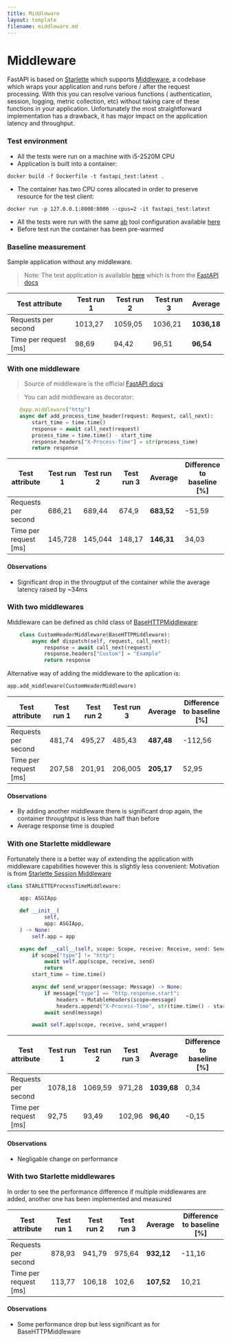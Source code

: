```yaml
---
title: Middleware
layout: template
filename: middleware.md
---
```


# Middleware

FastAPI is based on [Starlette](https://www.starlette.io/) which supports [Middleware](https://fastapi.tiangolo.com/tutorial/middleware/?h=middlew#middleware), a codebase which wraps your application and runs before / after the request processing.
With this you can resolve various functions ( authentication, session, logging, metric collection, etc) without taking care of these functions in your application.
Unfortunately the most straightforward implementation has a drawback, it has major impact on the application latency and throughput. 

### Test environment
* All the tests were run on a machine with i5-2520M CPU
* Application is built into a container:
```shell
docker build -f Dockerfile -t fastapi_test:latest .
```
* The container has two CPU cores allocated in order to preserve resource for the test client:
```shell
docker run -p 127.0.0.1:8000:8000 --cpus=2 -it fastapi_test:latest
```
* All the tests were run with the same [ab](https://httpd.apache.org/docs/2.4/programs/ab.html) tool configuration available [here](https://github.com/KissPeter/fastapi-performance-optimization/blob/main/test_files/run_ab.sh)
* Before test run the container has been pre-warmed

### Baseline measurement

Sample application without any middleware.
> Note: The test application is available [here](https://github.com/KissPeter/fastapi-performance-optimization/blob/main/app_files/app.py) which is from the [FastAPI docs](https://fastapi.tiangolo.com/tutorial/middleware/)

| **Test attribute**    | **Test run 1** | **Test run 2** | **Test run 3** | **Average** |
|-----------------------|----------------|----------------|----------------|-------------|
| Requests per second   | 1013,27        | 1059,05        | 1036,21        | **1036,18** |
| Time per request [ms] | 98,69          | 94,42          | 96,51          | **96,54**   |


### With one middleware

> Source of middleware is the official [FastAPI docs](https://www.starlette.io/middleware/#basehttpmiddleware)

> You can add middleware as decorator:
```python
    @app.middleware("http")
    async def add_process_time_header(request: Request, call_next):
        start_time = time.time()
        response = await call_next(request)
        process_time = time.time() - start_time
        response.headers["X-Process-Time"] = str(process_time)
        return response
```

| **Test attribute**    | **Test run 1** | **Test run 2** | **Test run 3** | **Average** | Difference to baseline [%] |
|-----------------------|----------------|----------------|----------------|-------------|----------------------------|
| Requests per second   | 686,21         | 689,44         | 674,9          | **683,52**  | -51,59                     |
| Time per request [ms] | 145,728        | 145,044        | 148,17         | **146,31**  | 34,03                      |

#### Observations
* Significant drop in the througtput of the container while the average latency raised by ~34ms 

### With two middlewares

Middleware can be defined as child class of [BaseHTTPMiddleware](https://www.starlette.io/middleware/#basehttpmiddleware):
```python
    class CustomHeaderMiddleware(BaseHTTPMiddleware):
        async def dispatch(self, request, call_next):
            response = await call_next(request)
            response.headers["Custom"] = "Example"
            return response
```
Alternative way of adding the middleware to the aplication is:
```python
app.add_middleware(CustomHeaderMiddleware)
```

| **Test attribute**    | **Test run 1** | **Test run 2** | **Test run 3** | **Average** | Difference to baseline [%] |
|-----------------------|----------------|----------------|----------------|-------------|----------------------------|
| Requests per second   | 481,74         | 495,27         | 485,43         | **487,48**  | -112,56                    |
| Time per request [ms] | 207,58         | 201,91         | 206,005        | **205,17**  | 52,95                      |

#### Observations
* By adding another middleware there is significant drop again, the container throughtput is less than half than before
* Average response time is doupled

### With one Starlette middleware

Fortunately there is a better way of extending the application with middleware capabilities however this is slightly less convenient:
Motivation is from [Starlette Session Middleware](https://github.com/encode/starlette/blob/master/starlette/middleware/sessions.py)

```python
class STARLETTEProcessTimeMiddleware:

    app: ASGIApp

    def __init__(
            self,
            app: ASGIApp,
    ) -> None:
        self.app = app

    async def __call__(self, scope: Scope, receive: Receive, send: Send) -> None:
        if scope["type"] != "http":
            await self.app(scope, receive, send)
            return
        start_time = time.time()

        async def send_wrapper(message: Message) -> None:
            if message["type"] == "http.response.start":
                headers = MutableHeaders(scope=message)
                headers.append("X-Process-Time", str(time.time() - start_time))
            await send(message)

        await self.app(scope, receive, send_wrapper)
```

| **Test attribute**    | **Test run 1** | **Test run 2** | **Test run 3** | **Average** | Difference to baseline [%] |
|-----------------------|----------------|----------------|----------------|-------------|----------------------------|
| Requests per second   | 1078,18        | 1069,59        | 971,28         | **1039,68** | 0,34                       |
| Time per request [ms] | 92,75          | 93,49          | 102,96         | **96,40**   | -0,15                      |

#### Observations
* Negligable change on performance 

### With two Starlette middlewares

In order to see the performance difference if multiple middlewares are added, another one has been implemented and measured

| **Test attribute**    | **Test run 1** | **Test run 2** | **Test run 3** | **Average** | Difference to baseline [%] |
|-----------------------|----------------|----------------|----------------|-------------|----------------------------|
| Requests per second   | 878,93	        | 941,79	        | 975,64	        | **932,12**  | 	-11,16                    |
| Time per request [ms] | 113,77         | 	106,18	       | 102,6          | **107,52**  | 	10,21                     |

#### Observations
* Some performance drop but less significant as for BaseHTTPMiddleware
